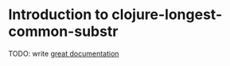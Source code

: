 # Introduction to clojure-longest-common-substr

TODO: write [great documentation](http://jacobian.org/writing/what-to-write/)
